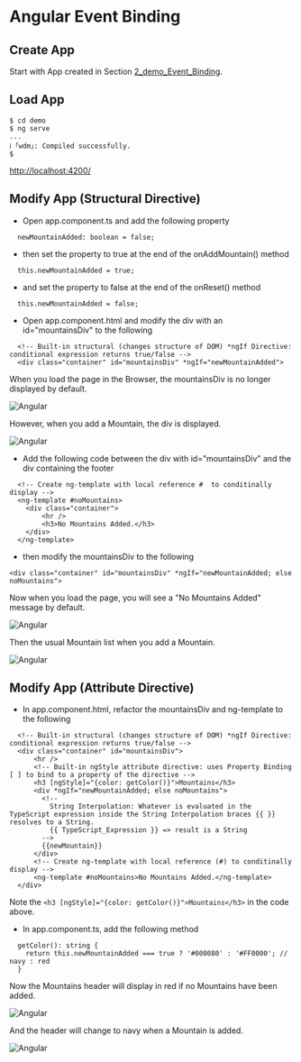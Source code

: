 # Angular Event Binding

## Create App
Start with App created in Section [2_demo_Event_Binding](https://github.com/RobertFrenette/E-31_Spring_2019/tree/master/16_Angular/2_demo_Event_Binding).


## Load App
```
$ cd demo
$ ng serve
...
ℹ ｢wdm｣: Compiled successfully.
$
```

[http://localhost:4200/](http://localhost:4200/)


## Modify App (Structural Directive)

+ Open app.component.ts and add the following property

```
  newMountainAdded: boolean = false;
```

+ then set the property to true at the end of the onAddMountain() method
```
  this.newMountainAdded = true;
```

+ and set the property to false at the end of the onReset() method
```
  this.newMountainAdded = false;
```

+ Open app.component.html and modify the div with an id="mountainsDiv" to the following

```
  <!-- Built-in structural (changes structure of DOM) *ngIf Directive: conditional expression returns true/false -->
  <div class="container" id="mountainsDiv" *ngIf="newMountainAdded">
```

When you load the page in the Browser, the mountainsDiv is no longer displayed by default.


![Angular](img/img_1.png?raw=true "Angular")


However, when you add a Mountain, the div is displayed.


![Angular](img/img_2.png?raw=true "Angular")


+ Add the following code between the div with id="mountainsDiv" and the div containing the footer
```
  <!-- Create ng-template with local reference #  to conditinally display -->
  <ng-template #noMountains>
    <div class="container">
        <hr />
        <h3>No Mountains Added.</h3>
    </div>
  </ng-template>
```

+ then modify the mountainsDiv to the following
```
<div class="container" id="mountainsDiv" *ngIf="newMountainAdded; else noMountains">
```

Now when you load the page, you will see a "No Mountains Added" message by default.


![Angular](img/img_3.png?raw=true "Angular")


Then the usual Mountain list when you add a Mountain.


![Angular](img/img_4.png?raw=true "Angular")


## Modify App (Attribute Directive)

+ In app.component.html, refactor the mountainsDiv and ng-template to the following

```
  <!-- Built-in structural (changes structure of DOM) *ngIf Directive: conditional expression returns true/false -->
  <div class="container" id="mountainsDiv">
      <hr />
      <!-- Built-in ngStyle attribute directive: uses Property Binding [ ] to bind to a property of the directive -->
      <h3 [ngStyle]="{color: getColor()}">Mountains</h3>
      <div *ngIf="newMountainAdded; else noMountains">
        <!--
          String Interpolation: Whatever is evaluated in the TypeScript expression inside the String Interpolation braces {{ }} resolves to a String.
          {{ TypeScript_Expression }} => result is a String
        -->
        {{newMountain}}
      </div>
      <!-- Create ng-template with local reference (#) to conditinally display -->
      <ng-template #noMountains>No Mountains Added.</ng-template>
  </div>
```

Note the ```<h3 [ngStyle]="{color: getColor()}">Mountains</h3>``` in the code above.

+ In app.component.ts, add the following method
```
  getColor(): string {
    return this.newMountainAdded === true ? '#000080' : '#FF0000'; // navy : red
  }
```


Now the Mountains header will display in red if no Mountains have been added.

![Angular](img/img_5.png?raw=true "Angular")


And the header will change to navy when a Mountain is added.


![Angular](img/img_6.png?raw=true "Angular")